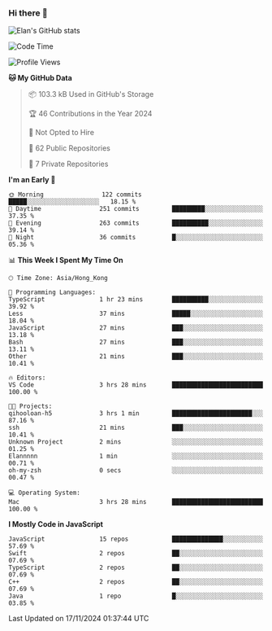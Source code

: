 ### Hi there 👋

![Elan's GitHub stats](https://github-readme-stats.vercel.app/api?username=elaninhust&rank_icon=github)

<!--START_SECTION:waka-->
![Code Time](http://img.shields.io/badge/Code%20Time-491%20hrs%2013%20mins-blue)

![Profile Views](http://img.shields.io/badge/Profile%20Views-0-blue)

**🐱 My GitHub Data** 

> 📦 103.3 kB Used in GitHub's Storage 
 > 
> 🏆 46 Contributions in the Year 2024
 > 
> 🚫 Not Opted to Hire
 > 
> 📜 62 Public Repositories 
 > 
> 🔑 7 Private Repositories 
 > 
**I'm an Early 🐤** 

```text
🌞 Morning                122 commits         █████░░░░░░░░░░░░░░░░░░░░   18.15 % 
🌆 Daytime                251 commits         █████████░░░░░░░░░░░░░░░░   37.35 % 
🌃 Evening                263 commits         ██████████░░░░░░░░░░░░░░░   39.14 % 
🌙 Night                  36 commits          █░░░░░░░░░░░░░░░░░░░░░░░░   05.36 % 
```


📊 **This Week I Spent My Time On** 

```text
🕑︎ Time Zone: Asia/Hong_Kong

💬 Programming Languages: 
TypeScript               1 hr 23 mins        ██████████░░░░░░░░░░░░░░░   39.92 % 
Less                     37 mins             █████░░░░░░░░░░░░░░░░░░░░   18.04 % 
JavaScript               27 mins             ███░░░░░░░░░░░░░░░░░░░░░░   13.18 % 
Bash                     27 mins             ███░░░░░░░░░░░░░░░░░░░░░░   13.11 % 
Other                    21 mins             ███░░░░░░░░░░░░░░░░░░░░░░   10.41 % 

🔥 Editors: 
VS Code                  3 hrs 28 mins       █████████████████████████   100.00 % 

🐱‍💻 Projects: 
qihooloan-h5             3 hrs 1 min         ██████████████████████░░░   87.16 % 
ssh                      21 mins             ███░░░░░░░░░░░░░░░░░░░░░░   10.41 % 
Unknown Project          2 mins              ░░░░░░░░░░░░░░░░░░░░░░░░░   01.25 % 
Elannnnn                 1 min               ░░░░░░░░░░░░░░░░░░░░░░░░░   00.71 % 
oh-my-zsh                0 secs              ░░░░░░░░░░░░░░░░░░░░░░░░░   00.47 % 

💻 Operating System: 
Mac                      3 hrs 28 mins       █████████████████████████   100.00 % 
```

**I Mostly Code in JavaScript** 

```text
JavaScript               15 repos            ██████████████░░░░░░░░░░░   57.69 % 
Swift                    2 repos             ██░░░░░░░░░░░░░░░░░░░░░░░   07.69 % 
TypeScript               2 repos             ██░░░░░░░░░░░░░░░░░░░░░░░   07.69 % 
C++                      2 repos             ██░░░░░░░░░░░░░░░░░░░░░░░   07.69 % 
Java                     1 repo              █░░░░░░░░░░░░░░░░░░░░░░░░   03.85 % 
```




 Last Updated on 17/11/2024 01:37:44 UTC
<!--END_SECTION:waka-->
